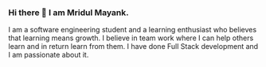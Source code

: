 ### Hi there 👋 I am Mridul Mayank.

<!--
**Mridul027M/Mridul027M** is a ✨ _special_ ✨ repository because its `README.md` (this file) appears on your GitHub profile.

Here are some ideas to get you started:

- 🔭 I’m currently working on ...
- 🌱 I’m currently learning ...
- 👯 I’m looking to collaborate on ...
- 🤔 I’m looking for help with ...
- 💬 Ask me about ...
- 📫 How to reach me: ...
- 😄 Pronouns: ...
- ⚡ Fun fact: ...
-->

I am a software engineering student and a learning enthusiast who
believes that learning means growth. I believe in team work where I
can help others learn and in return learn from them. I have done Full
Stack development and I am passionate about it.
